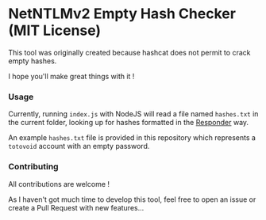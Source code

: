 # NetNTLMv2 Empty Hash Checker (MIT License)

This tool was originally created because hashcat does not permit to crack empty hashes.

I hope you'll make great things with it !

### Usage

Currently, running `index.js` with NodeJS will read a file named `hashes.txt` in the current folder, looking up for hashes formatted in the [Responder](https://github.com/lgandx/Responder) way.

An example `hashes.txt` file is provided in this repository which represents a `totovoid` account with an empty password.

### Contributing

All contributions are welcome !

As I haven't got much time to develop this tool, feel free to open an issue or create a Pull Request with new features...
